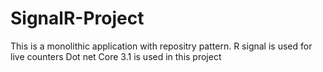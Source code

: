 # SignalR-Project

This is a monolithic application with repositry pattern.
R signal is used for live counters
Dot net Core 3.1 is used in this project
